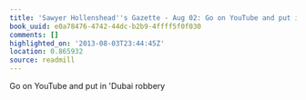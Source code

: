 ```yaml
---
title: 'Sawyer Hollenshead''s Gazette - Aug 02: Go on YouTube and put in ''Dubai robbery'
book_uuid: e0a78476-4742-44dc-b2b9-4ffff5f0f030
comments: []
highlighted_on: '2013-08-03T23:44:45Z'
location: 0.865932
source: readmill
---
```


Go on YouTube and put in 'Dubai robbery